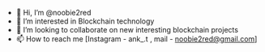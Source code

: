 - 👋 Hi, I’m @noobie2red
- 👀 I’m interested in Blockchain technology
- 💞️ I’m looking to collaborate on new interesting blockchain projects
- 📫 How to reach me [Instagram - ank_.t , mail - noobie2red@gmail.com]

<!---
noobie2red/noobie2red is a ✨ special ✨ repository because its `README.md` (this file) appears on your GitHub profile.
You can click the Preview link to take a look at your changes.
--->
